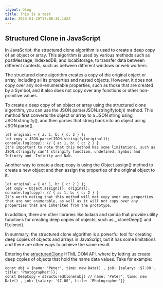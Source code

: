 ```yaml
---
layout: blog
title: This is a test
date: 2023-01-20T17:08:34.142Z
---
```

## Structured Clone in JavaScript
In JavaScript, the structured clone algorithm is used to create a deep copy of an object or array. This algorithm is used by various methods such as postMessage, IndexedDB, and localStorage, to transfer data between different contexts, such as between different windows or web workers.

The structured clone algorithm creates a copy of the original object or array, including all its properties and nested objects. However, it does not copy over any non-enumerable properties, such as those that are created by a Symbol, and it also does not copy over any functions or other non-primitive values.

To create a deep copy of an object or array using the structured clone algorithm, you can use the JSON.parse(JSON.stringify(obj)) method. This method first converts the object or array to a JSON string using JSON.stringify(), and then parses that string back into an object using JSON.parse().

```
let original = { a: 1, b: { c: 2 } };
let copy = JSON.parse(JSON.stringify(original));
console.log(copy); // { a: 1, b: { c: 2 } }
It's important to note that this method has some limitations, such as JSON.stringify can't stringify function, undefined, Symbol and Infinity and -Infinity and NaN.
```

Another way to create a deep copy is using the Object.assign() method to create a new object and then assign the properties of the original object to it.

```
let original = { a: 1, b: { c: 2 } };
let copy = Object.assign({}, original);
console.log(copy); // { a: 1, b: { c: 2 } }
It's worth noting that this method will not copy over any properties that are not enumerable, as well as it will not copy over any properties that are inherited from the prototype.
```

In addition, there are other libraries like lodash and ramda that provide utility functions for creating deep copies of objects, such as _.cloneDeep() and R.clone().

In summary, the structured clone algorithm is a powerful tool for creating deep copies of objects and arrays in JavaScript, but it has some limitations and there are other ways to achieve the same result.

Entering the [structuredClone](https://developer.mozilla.org/en-US/docs/Web/API/structuredClone) HTML DOM API.
where by letting us create deep copies of objects that hold the name data values. Take for example:

```
const obj = {name: 'Peter', time: new Date() , job: {salary: '$7.00', title: 'Photographer'}};
const DeepCopy = structuredClone(obj) // name: 'Peter', time: new Date() , job: {salary: '$7.00', title: 'Photographer'}}
```
